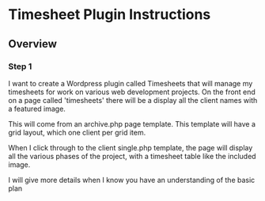 # Timesheet Plugin Instructions

## Overview

### Step 1

I want to create a Wordpress plugin called Timesheets that will manage my timesheets for work on various web development projects. On the front end on a page called 'timesheets' there will be a display all the client names with a featured image. 

This will come from an archive.php page template. This template will have a grid layout, which one client per grid item. 

When I click through to the client single.php template, the page will display all the various phases of the project, with a timesheet table like the included image.

I will give more details when I know you have an understanding of the basic plan